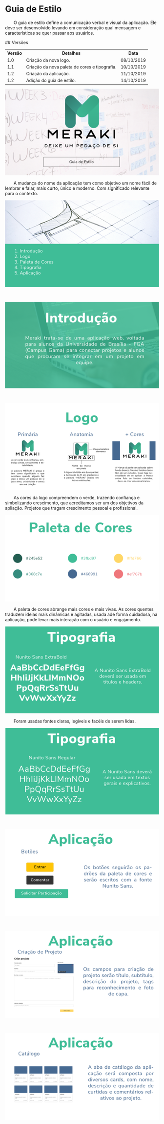 # Guia de Estilo
<div class="line"></div>
<p text-align="justify">&emsp;&emsp;O guia de estilo define a comunicação verbal e visual da aplicação. Ele deve ser desenvolvido levando em consideração qual mensagem e características se quer passar aos usuários.</p>
## Versões

<table class="versions">
	<tr>
		<th class="version_header">Versão</th>
		<th>Detalhes</th>
		<th>Data</th>
	</tr>
	<tr>
		<td>1.0</td>
		<td>Criação da nova logo.</td>
		<td>08/10/2019</td>
	</tr>	
	<tr>
		<td>1.1</td>
		<td>Criação da nova paleta de cores e tipografia.</td>
		<td>10/10/2019</td>
	</tr>
	<tr>
		<td>1.2</td>
		<td>Criação da aplicação.</td>
		<td>11/10/2019</td>
	</tr>		
	<tr>
		<td>1.2</td>
		<td>Adição do guia de estilo.</td>
		<td>14/10/2019</td>
	</tr>	
</table> 



<img src="../assets/novo_guia/guia_Prancheta 1.png">
<p text-align="justify">&emsp;&emsp;A mudança do nome da aplicação tem como objetivo um nome fácil de lembrar e falar, mais curto, único e moderno. Com significado relevante para o contexto.</p>
<img src="../assets/novo_guia/guia-02.png">
<p text-align="justify">&emsp;&emsp;</p>
<img src="../assets/novo_guia/guia-03.png">
<p text-align="justify">&emsp;&emsp;</p>
<img src="../assets/novo_guia/guia-04.png">
<p text-align="justify">&emsp;&emsp;As cores da logo compreendem o verde, trazendo confiança e simbolizando crescimento, que acreditamos ser um dos objetivos da apliação. Projetos que tragam crescimento pessoal e profissional.</p>
<img src="../assets/novo_guia/guia-05.png">
<p text-align="justify">&emsp;&emsp;A paleta de cores abrange mais cores e mais vivas. As cores quentes traduzem ideias mais dinâmicas e agitadas, usada ade forma cuidadosa, na aplicação, pode levar mais interação com o usuário e engajamento.</p>
<img src="../assets/novo_guia/guia-06.png">
<p text-align="justify">&emsp;&emsp;Foram usadas fontes claras, legíveis e facéis de serem lidas.</p>
<img src="../assets/novo_guia/guia-07.png">
<p text-align="justify">&emsp;&emsp;</p>
<img src="../assets/novo_guia/guia-09.png">
<p text-align="justify">&emsp;&emsp;</p>
<img src="../assets/novo_guia/guia-10.png">
<p text-align="justify">&emsp;&emsp;</p>
<img src="../assets/novo_guia/guia-11.png">
